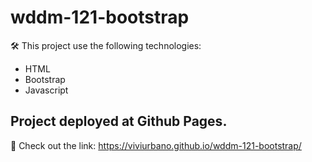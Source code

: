 # wddm-121-bootstrap

🛠 This project use the following technologies: 
- HTML 
- Bootstrap
- Javascript

## Project deployed at Github Pages. 
🔗 Check out the link: https://viviurbano.github.io/wddm-121-bootstrap/
